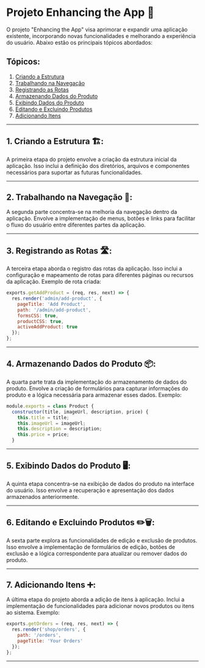 # Projeto Enhancing the App 🚀

O projeto "Enhancing the App" visa aprimorar e expandir uma aplicação existente, incorporando novas funcionalidades e melhorando a experiência do usuário. Abaixo estão os principais tópicos abordados:

## Tópicos:
1. [Criando a Estrutura](#1-criando-a-estrutura)
2. [Trabalhando na Navegação](#2-trabalhando-na-navegacao)
3. [Registrando as Rotas](#3-registrando-as-rotas)
4. [Armazenando Dados do Produto](#4-armazenando-dados-do-produto)
5. [Exibindo Dados do Produto](#5-exibindo-dados-do-produto)
6. [Editando e Excluindo Produtos](#6-editando-e-excluindo-produtos)
7. [Adicionando Itens](#7-adicionando-itens)

---

## 1. Criando a Estrutura 🏗️:

A primeira etapa do projeto envolve a criação da estrutura inicial da aplicação. Isso inclui a definição dos diretórios, arquivos e componentes necessários para suportar as futuras funcionalidades.

---

## 2. Trabalhando na Navegação 🧭:

A segunda parte concentra-se na melhoria da navegação dentro da aplicação. Envolve a implementação de menus, botões e links para facilitar o fluxo do usuário entre diferentes partes da aplicação.

---

## 3. Registrando as Rotas 🛣️:

A terceira etapa aborda o registro das rotas da aplicação. Isso inclui a configuração e mapeamento de rotas para diferentes páginas ou recursos da aplicação. Exemplo de rota criada:
~~~javascript
exports.getAddProduct = (req, res, next) => {
  res.render('admin/add-product', {
    pageTitle: 'Add Product',
    path: '/admin/add-product',
    formsCSS: true,
    productCSS: true,
    activeAddProduct: true
  });
};
~~~

---

## 4. Armazenando Dados do Produto 📦:

A quarta parte trata da implementação do armazenamento de dados do produto. Envolve a criação de formulários para capturar informações do produto e a lógica necessária para armazenar esses dados. Exemplo:
~~~javascript
module.exports = class Product {
  constructor(title, imageUrl, description, price) {
    this.title = title;
    this.imageUrl = imageUrl;
    this.description = description;
    this.price = price;
  }
~~~

---

## 5. Exibindo Dados do Produto 🖥️:

A quinta etapa concentra-se na exibição de dados do produto na interface do usuário. Isso envolve a recuperação e apresentação dos dados armazenados anteriormente.

---

## 6. Editando e Excluindo Produtos ✏️🗑️:

A sexta parte explora as funcionalidades de edição e exclusão de produtos. Isso envolve a implementação de formulários de edição, botões de exclusão e a lógica correspondente para atualizar ou remover dados do produto.

---

## 7. Adicionando Itens ➕:

A última etapa do projeto aborda a adição de itens à aplicação. Inclui a implementação de funcionalidades para adicionar novos produtos ou itens ao sistema. Exemplo:
~~~javascript
exports.getOrders = (req, res, next) => {
  res.render('shop/orders', {
    path: '/orders',
    pageTitle: 'Your Orders'
  });
};
~~~

---
